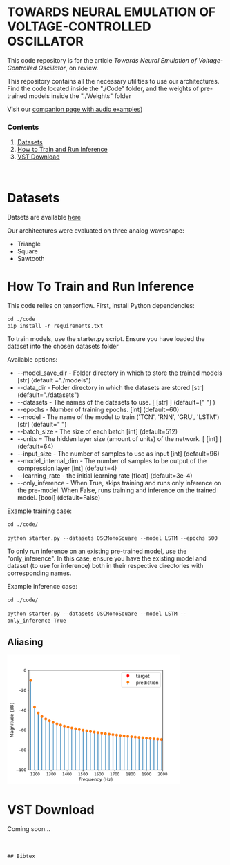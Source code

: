 # TOWARDS NEURAL EMULATION OF VOLTAGE-CONTROLLED OSCILLATOR

This code repository is for the article _Towards Neural Emulation of Voltage-Controlled Oscillator_, on review.

This repository contains all the necessary utilities to use our architectures. Find the code located inside the "./Code" folder, and the weights of pre-trained models inside the "./Weights" folder

Visit our [companion page with audio examples](https://riccardovib.github.io/NeuralOSC_pages/))

### Contents

1. [Datasets](#datasets)
2. [How to Train and Run Inference](#how-to-train-and-run-inference)
3. [VST Download](#vst-download)

<br/>

# Datasets

Datsets are available [here](https://zenodo.org/records/15196138)

Our architectures were evaluated on three analog waveshape: 
- Triangle 
- Square
- Sawtooth


# How To Train and Run Inference 

This code relies on tensorflow.
First, install Python dependencies:
```
cd ./code
pip install -r requirements.txt
```

To train models, use the starter.py script.
Ensure you have loaded the dataset into the chosen datasets folder

Available options: 
* --model_save_dir - Folder directory in which to store the trained models [str] (default ="./models")
* --data_dir - Folder directory in which the datasets are stored [str] (default="./datasets")
* --datasets - The names of the datasets to use. [ [str] ] (default=[" "] )
* --epochs - Number of training epochs. [int] (default=60)
* --model - The name of the model to train ('TCN', 'RNN', 'GRU', 'LSTM') [str] (default=" ")
* --batch_size - The size of each batch [int] (default=512)
* --units = The hidden layer size (amount of units) of the network. [ [int] ] (default=64)
* --input_size - The number of samples to use as input [int] (default=96)
* --model_internal_dim - The number of samples to be output of the compression layer [int] (default=4)
* --learning_rate - the initial learning rate [float] (default=3e-4)
* --only_inference - When True, skips training and runs only inference on the pre-model. When False, runs training and inference on the trained model. [bool] (default=False)
 

Example training case: 
```
cd ./code/

python starter.py --datasets OSCMonoSquare --model LSTM --epochs 500
```

To only run inference on an existing pre-trained model, use the "only_inference". In this case, ensure you have the existing model and dataset (to use for inference) both in their respective directories with corresponding names.

Example inference case:
```
cd ./code/

python starter.py --datasets OSCMonoSquare --model LSTM --only_inference True
```


## Aliasing

<div align="left">
 <img src="./fig/aliasing_fft.pdf" width="400">
</div>



# VST Download

Coming soon...

```


## Bibtex
